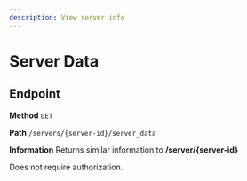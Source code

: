 ```yaml
---
description: View server info
---
```


# Server Data

## Endpoint

**Method** `GET`

**Path** `/servers/{server-id}/server_data`

**Information** Returns similar information to **/server/{server-id}**

Does not require authorization.

